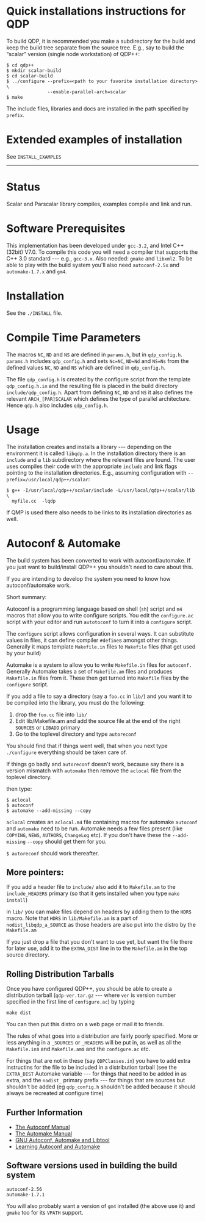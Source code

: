 Quick installations instructions for QDP
========================================

To build QDP, it is recommended you make a subdirectory for the build and keep
the build tree separate from the source tree. E.g., say to build the “scalar”
version (single node workstation) of QDP++:

    $ cd qdp++
    $ mkdir scalar-build
    $ cd scalar-build
    $ ../configure --prefix=<path to your favorite installation directory>  \
                   --enable-parallel-arch=scalar
    $ make

The include files, libraries and docs are installed in the path specified by
`prefix`.

Extended examples of installation
=================================

See `INSTALL_EXAMPLES`

---

Status
======

Scalar and Parscalar library compiles, examples compile and link and run.

Software Prerequisites
======================

This implementation has been developed under `gcc-3.2`, and Intel C++ (32bit)
V7.0. To compile this code you will need a compiler that supports the C++ 3.0
standard --- e.g., `gcc-3.x`.  Also needed: `gmake` and `libxml2`.  To be able
to play with the build system you'll also need `autoconf-2.5x` and
`automake-1.7.x` and `gm4`.

Installation
============

See the `./INSTALL` file.

Compile Time Parameters
=======================

The macros `NC`, `ND` and `NS` are defined in `params.h`, but in
`qdp_config.h`. `params.h` includes `qdp_config.h` and sets `Nc=NC`, `ND=Nd`
and `NS=Ns` from the defined values `NC`, `ND` and `NS` which are defined in
`qdp_config.h`.

The file `qdp_config.h` is created by the configure script from the
template `qdp_config.h.in` and the resulting file is placed in the build
directory `include/qdp_config.h`. Apart from defining `NC`, `ND` and `NS` it
also defines the relevant `ARCH_[PAR]SCALAR` which defines the type of
parallel architecture. Hence `qdp.h` also includes `qdp_config.h`.

Usage
=====

The installation creates and installs a library --- depending on the
environment it is called `libqdp.a`. In the installation directory there is an
`include` and a `lib` subdirectory where the relevant files are found. The user
uses compiles their code with the appropriate `include` and link flags pointing
to the installation directories. E.g., assuming configuration with
`--prefix=/usr/local/qdp++/scalar`:

    $ g++ -I/usr/local/qdp++/scalar/include -L/usr/local/qdp++/scalar/lib  \
      myfile.cc  -lqdp

If QMP is used there also needs to be links to its installation directories as
well.

Autoconf & Automake
===================

The build system has been converted to work with autoconf/automake. If you just
want to build/install QDP++ you shouldn't need to care about this.

If you are intending to develop the system you need to know how
autoconf/automake work.

Short summary:

Autoconf is a programming language based on shell (`sh`) script and `m4` macros
that allow you to write configure scripts. You edit the `configure.ac` script
with your editor and run `autotoconf` to turn it into a `configure` script.

The `configure` script allows configuration in several ways. It can substitute
values in files, it can define compiler `#define`s amongst other things.
Generally it maps template `Makefile.in` files to `Makefile` files (that get
used by your build)

Automake is a system to allow you to write `Makefile.in` files for `autoconf.`
Generally Automake takes a set of `Makefile.am` files and produces
`Makefile.in` files from it. These then get turned into `Makefile` files by the
`configure` script.

If you add a file to say a directory (say a `foo.cc` in `lib/`) and you want it
to be compiled into the library, you must do the following:

1. drop the `foo.cc` file into `lib/`
2. Edit lib/Makefile.am and add the source file at the end of the right `SOURCES`
   or `LIBADD` primary
3. Go to the toplevel directory and type `autoreconf`

You should find that if things went well, that when you next type `./configure`
everything should be taken care of.

If things go badly and `autoreconf` doesn't work, because
say there is a version mismatch with `automake` then remove
the `aclocal` file from the toplevel directory.

then type: 

    $ aclocal
    $ autoconf
    $ automake --add-missing --copy 

`aclocal` creates an `aclocal.m4` file containing macros for automake
`autoconf` and `automake` need to be run. Automake needs a few files
present (like `COPYING`, `NEWS`, `AUTHORS`, `ChangeLog` etc). If you 
don't have these the `--add-missing` `--copy` should get them for you.

`$ autoreconf` should work thereafter.

More pointers: 
--------------

If you add a header file to `include/` also add it to `Makefile.am` to the
`include_HEADERS` primary (so that it gets installed when you type `make
install`) 

in `lib/` you can make files depend on headers by adding them to the `HDRS`
macro. Note that `HDRS` in `lib/Makefile.am` is a part of
`nodist_libqdp_a_SOURCE` as those headers are also put into the distro by the
`Makefile.am`

If you just drop a file that you don't want to use yet, but want the file there
for later use, add it to the `EXTRA_DIST` line in to the `Makefile.am` in the
top source directory.

Rolling Distribution Tarballs
-----------------------------

Once you have configured QDP++, you should be able to create a distribution
tarball (`qdp-ver.tar.gz` --- where `ver` is version number specified in the
first line of `configure.ac`) by typing

    make dist

You can then put this distro on a web page or mail it to friends.

The rules of what goes into a distribution are fairly poorly specified. More or
less anything in a `_SOURCES` or `_HEADERS` will be put in, as well as all the
`Makefile.in`s and `Makefile.am`s and the `configure.ac` etc.

For things that are not in these (say `QDPClasses.in`) you have to add extra
instructins for the file to be included in a distribution tarball (see the
`EXTRA_DIST` Automake variable --- for things that need to be added in as
extra, and the `nodist_` primary prefix --- for things that are sources but
shouldn't be added (eg `qdp_config.h` shouldn't be added because it should
always be recreated at configure time)

Further Information
-------------------

- [The Autoconf Manual](http://www.gnu.org/manual/autoconf-2.53/autoconf.html)
- [The Automake Manual](http://www.gnu.org/manual/automake-1.6.1/automake.html)
- [GNU Autoconf, Automake and Libtool](http://sources.redhat.com/autobook)
- [Learning Autoconf and Automake](http://www.amath.washington.edu/~lf/tutorials/autoconf)

Software versions used in building the build system
---------------------------------------------------

    autoconf-2.56
    automake-1.7.1

You will also probably want a version of `gm4` installed (the above use it) and
`gmake` too for its `VPATH` support.
